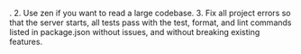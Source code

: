 . 2. Use zen if you want to read a large codebase. 3. Fix all project errors so that the server starts, all tests pass with the test, format, and lint commands listed in package.json without issues, and without breaking existing features.

